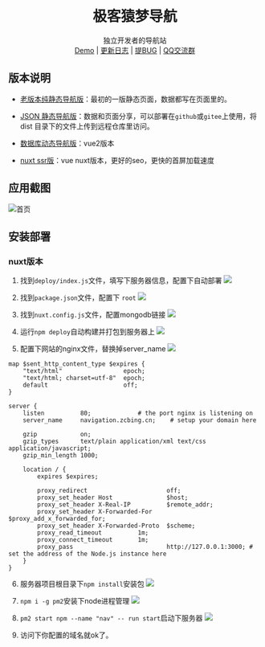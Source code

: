 <h1 align="center">极客猿梦导航</h1>
<p align="center">
  独立开发者的导航站　<br>
  <a href="http://navigation.zcbing.cn/">Demo</a>  |  <a href="https://github.com/geekape/geek-navigation/commits/nuxt">更新日志</a> | <a href="https://github.com/geekape/geek-navigation/issues/new">提BUG</a> | 
  <a target="_blank" href="https://qm.qq.com/cgi-bin/qm/qr?k=fDuB_YjUasI22QoHU_HlZozIz5LPpZ8z&jump_from=webapi">QQ交流群</a>
</p>



## 版本说明

- [老版本纯静态导航版](https://github.com/geekape/geek-navigation/tree/master)：最初的一版静态页面，数据都写在页面里的。

- [JSON 静态导航版](https://github.com/geekape/geek-navigation/tree/json-navigation)：数据和页面分享，可以部署在`github`或`gitee`上使用，将 dist 目录下的文件上传到远程仓库里访问。

- [数据库动态导航版](https://github.com/geekape/geek-navigation/tree/vue2)：vue2版本

- [nuxt ssr版](https://github.com/geekape/geek-navigation/tree/nuxt)：vue nuxt版本，更好的seo，更快的首屏加载速度

## 应用截图

![首页](https://cdn.nlark.com/yuque/0/2020/png/225518/1604404219179-bd630676-0434-47d7-88fb-c2d30f6a52f3.png?x-oss-process=image%2Fresize%2Cw_1401)


## 安装部署

### nuxt版本

1. 找到`deploy/index.js`文件，填写下服务器信息，配置下自动部署
![](https://cdn.nlark.com/yuque/0/2020/png/225518/1604404420095-d4641663-9a88-4dc8-9c3b-7cd4ad2376a3.png?x-oss-process=image%2Fresize%2Cw_1016)

2. 找到`package.json`文件，配置下 `root`
![](https://cdn.nlark.com/yuque/0/2020/png/225518/1604404507333-eaef76d4-2768-467e-b297-fe69f6a1780c.png?x-oss-process=image%2Fresize%2Cw_1016)

3. 找到`nuxt.config.js`文件，配置mongodb链接
![](https://cdn.nlark.com/yuque/0/2020/png/225518/1604404593230-b3c18df0-3ff7-4fdd-9eac-de7c1e27b90b.png?x-oss-process=image%2Fresize%2Cw_1016)

4. 运行`npm deploy`自动构建并打包到服务器上
![](https://cdn.nlark.com/yuque/0/2020/png/225518/1604404738719-a521df02-230b-47e2-921b-db8017314adc.png)

5. 配置下网站的nginx文件，替换掉server_name
![](https://cdn.nlark.com/yuque/0/2020/png/225518/1604405307396-86b34fdd-1e7f-4803-b456-7b2d9a5e2c70.png)
```
map $sent_http_content_type $expires {
    "text/html"                 epoch;
    "text/html; charset=utf-8"  epoch;
    default                     off;
}

server {
    listen          80;             # the port nginx is listening on
    server_name     navigation.zcbing.cn;    # setup your domain here

    gzip            on;
    gzip_types      text/plain application/xml text/css application/javascript;
    gzip_min_length 1000;

    location / {
        expires $expires;

        proxy_redirect                      off;
        proxy_set_header Host               $host;
        proxy_set_header X-Real-IP          $remote_addr;
        proxy_set_header X-Forwarded-For    $proxy_add_x_forwarded_for;
        proxy_set_header X-Forwarded-Proto  $scheme;
        proxy_read_timeout          1m;
        proxy_connect_timeout       1m;
        proxy_pass                          http://127.0.0.1:3000; # set the address of the Node.js instance here
    }
}
```

6. 服务器项目根目录下`npm install`安装包
![](https://cdn.nlark.com/yuque/0/2020/png/225518/1604405088379-f35f0f47-197e-46ae-825e-614568a34159.png)

7. `npm i -g pm2`安装下node进程管理
![](https://cdn.nlark.com/yuque/0/2020/png/225518/1604405164042-91d9384a-b75a-4a3e-8562-015538530c14.png)

8. `pm2 start npm --name "nav" -- run start`启动下服务器
![](https://cdn.nlark.com/yuque/0/2020/png/225518/1604405227675-546282af-8eab-4a01-8481-0735cd62540d.png)

9. 访问下你配置的域名就ok了。
